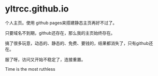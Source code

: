 # yltrcc.github.io
个人主页。使用 github pages来搭建静态主页再好不过了。

只要域名不到期，github还存在，那么我的主页始终存在。

搞了很多玩意，动态的、静态的、免费、要钱的，结果都消失了，只有github还在。

服了呀，访问又开始不稳定了，连接重置。

Time is the most ruthless
